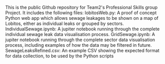 This is the public Github repository for Team2's Professional Skills group Project.
It includes the following files:
  lobitosWeb.py: A proof of concept Python web app which allows sewage leakages to be shown on a map of Lobitos, either as individual leaks or grouped by sectors.
  IndividualSewage.ipynb: A jupiter notebook running through the complete individual sewage leak data visualisation process.
  GridSewage.ipynb: A jupiter notebook running through the complete sector data visualisation process, including examples of how the data may be filtered in future.
  SewageLeaksRefined.csv: An example CSV showing the expected format for data collection, to be used by the Python scripts
